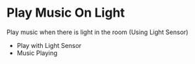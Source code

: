 # Play Music On Light
Play music when there is light in the room (Using Light Sensor)
* Play with Light Sensor
* Music Playing
